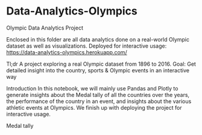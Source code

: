 # Data-Analytics-Olympics

Olympic Data Analytics Project

Enclosed in this folder are all data analytics done on a real-world Olympic dataset as well as visualizations. 
Deployed for interactive usage: https://data-analytics-olympics.herokuapp.com/

Tl;dr
A project exploring a real Olympic dataset from 1896 to 2016.
Goal: Get detailed insight into the country, sports & Olympic events in an interactive way

Introduction
In this notebook, we will mainly use Pandas and Plotly to generate insights about the Medal tally of all the countries over the years, the performance of the country in an event, and insights about the various athletic events at Olympics. We finish up with deploying the project for interactive usage. 
 
 
Medal tally


